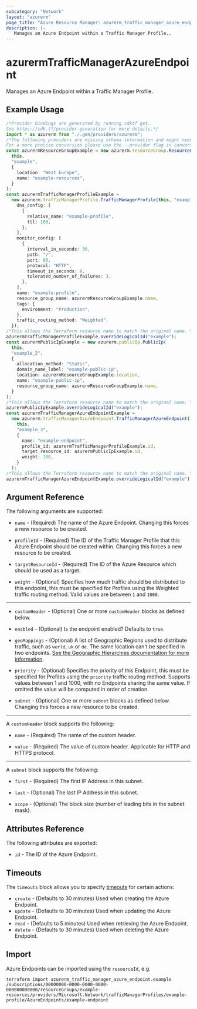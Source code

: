 ```yaml
---
subcategory: "Network"
layout: "azurerm"
page_title: "Azure Resource Manager: azurerm_traffic_manager_azure_endpoint"
description: |-
   Manages an Azure Endpoint within a Traffic Manager Profile..
---
```


# azurermTrafficManagerAzureEndpoint

Manages an Azure Endpoint within a Traffic Manager Profile.

## Example Usage

```typescript
/*Provider bindings are generated by running cdktf get.
See https://cdk.tf/provider-generation for more details.*/
import * as azurerm from "./.gen/providers/azurerm";
/*The following providers are missing schema information and might need manual adjustments to synthesize correctly: azurerm.
For a more precise conversion please use the --provider flag in convert.*/
const azurermResourceGroupExample = new azurerm.resourceGroup.ResourceGroup(
  this,
  "example",
  {
    location: "West Europe",
    name: "example-resources",
  }
);
const azurermTrafficManagerProfileExample =
  new azurerm.trafficManagerProfile.TrafficManagerProfile(this, "example_1", {
    dns_config: [
      {
        relative_name: "example-profile",
        ttl: 100,
      },
    ],
    monitor_config: [
      {
        interval_in_seconds: 30,
        path: "/",
        port: 80,
        protocol: "HTTP",
        timeout_in_seconds: 9,
        tolerated_number_of_failures: 3,
      },
    ],
    name: "example-profile",
    resource_group_name: azurermResourceGroupExample.name,
    tags: {
      environment: "Production",
    },
    traffic_routing_method: "Weighted",
  });
/*This allows the Terraform resource name to match the original name. You can remove the call if you don't need them to match.*/
azurermTrafficManagerProfileExample.overrideLogicalId("example");
const azurermPublicIpExample = new azurerm.publicIp.PublicIp(
  this,
  "example_2",
  {
    allocation_method: "Static",
    domain_name_label: "example-public-ip",
    location: azurermResourceGroupExample.location,
    name: "example-public-ip",
    resource_group_name: azurermResourceGroupExample.name,
  }
);
/*This allows the Terraform resource name to match the original name. You can remove the call if you don't need them to match.*/
azurermPublicIpExample.overrideLogicalId("example");
const azurermTrafficManagerAzureEndpointExample =
  new azurerm.trafficManagerAzureEndpoint.TrafficManagerAzureEndpoint(
    this,
    "example_3",
    {
      name: "example-endpoint",
      profile_id: azurermTrafficManagerProfileExample.id,
      target_resource_id: azurermPublicIpExample.id,
      weight: 100,
    }
  );
/*This allows the Terraform resource name to match the original name. You can remove the call if you don't need them to match.*/
azurermTrafficManagerAzureEndpointExample.overrideLogicalId("example");

```

## Argument Reference

The following arguments are supported:

*   `name` - (Required) The name of the Azure Endpoint. Changing this forces a new resource to be created.

*   `profileId` - (Required) The ID of the Traffic Manager Profile that this Azure Endpoint should be created within. Changing this forces a new resource to be created.

*   `targetResourceId` - (Required) The ID of the Azure Resource which should be used as a target.

*   `weight` - (Optional) Specifies how much traffic should be distributed to this endpoint, this must be specified for Profiles using the Weighted traffic routing method. Valid values are between `1` and `1000`.

***

*   `customHeader` - (Optional) One or more `customHeader` blocks as defined below.

*   `enabled` - (Optional) Is the endpoint enabled? Defaults to `true`.

*   `geoMappings` - (Optional) A list of Geographic Regions used to distribute traffic, such as `world`, `uk` or `de`. The same location can't be specified in two endpoints. [See the Geographic Hierarchies documentation for more information](https://docs.microsoft.com/rest/api/trafficmanager/geographichierarchies/getdefault).

*   `priority` - (Optional) Specifies the priority of this Endpoint, this must be specified for Profiles using the `priority` traffic routing method. Supports values between 1 and 1000, with no Endpoints sharing the same value. If omitted the value will be computed in order of creation.

*   `subnet` - (Optional) One or more `subnet` blocks as defined below. Changing this forces a new resource to be created.

***

A `customHeader` block supports the following:

*   `name` - (Required) The name of the custom header.

*   `value` - (Required) The value of custom header. Applicable for HTTP and HTTPS protocol.

***

A `subnet` block supports the following:

*   `first` - (Required) The first IP Address in this subnet.

*   `last` - (Optional) The last IP Address in this subnet.

*   `scope` - (Optional) The block size (number of leading bits in the subnet mask).

## Attributes Reference

The following attributes are exported:

* `id` - The ID of the Azure Endpoint.

## Timeouts

The `timeouts` block allows you to specify [timeouts](https://www.terraform.io/language/resources/syntax#operation-timeouts) for certain actions:

* `create` - (Defaults to 30 minutes) Used when creating the Azure Endpoint.
* `update` - (Defaults to 30 minutes) Used when updating the Azure Endpoint.
* `read` - (Defaults to 5 minutes) Used when retrieving the Azure Endpoint.
* `delete` - (Defaults to 30 minutes) Used when deleting the Azure Endpoint.

## Import

Azure Endpoints can be imported using the `resourceId`, e.g.

```console
terraform import azurerm_traffic_manager_azure_endpoint.example /subscriptions/00000000-0000-0000-0000-000000000000/resourceGroups/example-resources/providers/Microsoft.Network/trafficManagerProfiles/example-profile/AzureEndpoints/example-endpoint
```
